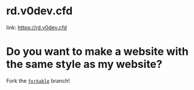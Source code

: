 # rd.v0dev.cfd
link: https://rd.v0dev.cfd
# Do you want to make a website with the same style as my website?
Fork the [`forkable`](https://github.com/RD-github31/rd-github31.github.io/tree/forkable) branch!
